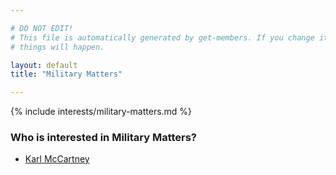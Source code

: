 ```yaml
---

# DO NOT EDIT!
# This file is automatically generated by get-members. If you change it, bad
# things will happen.

layout: default
title: "Military Matters"

---
```


{% include interests/military-matters.md %}

### Who is interested in Military Matters?


* [Karl McCartney](../members/karl-mccartney.html)
